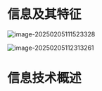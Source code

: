 # 信息及其特征

![image-20250205111523328](https://pic-aoliaoduo.s3.bitiful.net/image-20250205111523328.png)

![image-20250205112313261](https://pic-aoliaoduo.s3.bitiful.net/image-20250205112313261.png)

# 信息技术概述


